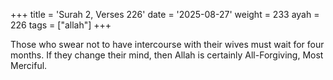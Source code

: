 +++
title = 'Surah 2, Verses 226'
date = '2025-08-27'
weight = 233
ayah = 226
tags = ["allah"]
+++

Those who swear not to have intercourse with their wives must wait for four months. If they change their mind, then Allah is certainly All-Forgiving, Most Merciful.